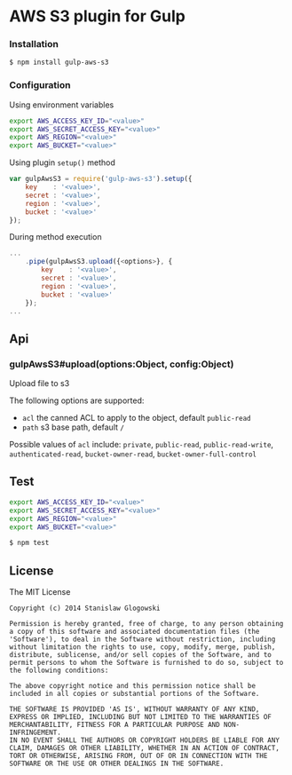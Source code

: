 # AWS S3 plugin for Gulp

### Installation
```bash
$ npm install gulp-aws-s3
```

### Configuration
Using environment variables
```bash
export AWS_ACCESS_KEY_ID="<value>"
export AWS_SECRET_ACCESS_KEY="<value>"
export AWS_REGION="<value>"
export AWS_BUCKET="<value>"
```

Using plugin `setup()` method
```javascript
var gulpAwsS3 = require('gulp-aws-s3').setup({
    key    : '<value>',
    secret : '<value>',
    region : '<value>',
    bucket : '<value>'
});
```

During method execution
```javascript
...
    .pipe(gulpAwsS3.upload({<options>}, {
        key    : '<value>',
        secret : '<value>',
        region : '<value>',
        bucket : '<value>'
    });
...
```

## Api

### gulpAwsS3#upload(options:Object, config:Object)
Upload file to s3

The following options are supported:
* `acl` the canned ACL to apply to the object, default `public-read`
* `path` s3 base path, default `/`

Possible values of `acl` include: `private`, `public-read`, `public-read-write`, `authenticated-read`, `bucket-owner-read`, `bucket-owner-full-control`


## Test
```bash
export AWS_ACCESS_KEY_ID="<value>"
export AWS_SECRET_ACCESS_KEY="<value>"
export AWS_REGION="<value>"
export AWS_BUCKET="<value>"

$ npm test
```

## License

The MIT License
```
Copyright (c) 2014 Stanislaw Glogowski

Permission is hereby granted, free of charge, to any person obtaining
a copy of this software and associated documentation files (the
'Software'), to deal in the Software without restriction, including
without limitation the rights to use, copy, modify, merge, publish,
distribute, sublicense, and/or sell copies of the Software, and to
permit persons to whom the Software is furnished to do so, subject to
the following conditions:

The above copyright notice and this permission notice shall be
included in all copies or substantial portions of the Software.

THE SOFTWARE IS PROVIDED 'AS IS', WITHOUT WARRANTY OF ANY KIND,
EXPRESS OR IMPLIED, INCLUDING BUT NOT LIMITED TO THE WARRANTIES OF
MERCHANTABILITY, FITNESS FOR A PARTICULAR PURPOSE AND NON-INFRINGEMENT.
IN NO EVENT SHALL THE AUTHORS OR COPYRIGHT HOLDERS BE LIABLE FOR ANY
CLAIM, DAMAGES OR OTHER LIABILITY, WHETHER IN AN ACTION OF CONTRACT,
TORT OR OTHERWISE, ARISING FROM, OUT OF OR IN CONNECTION WITH THE
SOFTWARE OR THE USE OR OTHER DEALINGS IN THE SOFTWARE.
```
